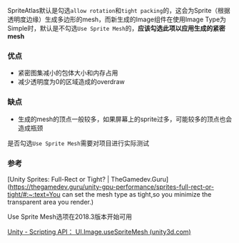 SpriteAtlas默认是勾选`allow rotation`和`tight packing`的，这会为Sprite（根据透明度边缘）生成多边形的mesh，而新生成的Image组件在使用Image Type为Simple时，默认是不勾选`Use Sprite Mesh`的，**应该勾选此项以应用生成的紧密mesh**

### 优点

- 紧密图集减小的包体大小和内存占用
- 减少透明度为0的区域造成的overdraw

### 缺点

- 生成的mesh的顶点一般较多，如果屏幕上的sprite过多，可能较多的顶点也会造成瓶颈

是否勾选`Use Sprite Mesh`需要对项目进行实际测试

### 参考

[Unity Sprites: Full-Rect or Tight? | TheGamedev.Guru](https://thegamedev.guru/unity-gpu-performance/sprites-full-rect-or-tight/#:~:text=You can set the mesh type as tight,so you minimize the transparent area you render.)

Use Sprite Mesh选项在2018.3版本开始可用

[Unity - Scripting API： UI.Image.useSpriteMesh (unity3d.com)](https://docs.unity3d.com/2019.1/Documentation/ScriptReference/UI.Image-useSpriteMesh.html)